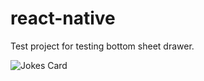 # react-native
Test project for testing bottom sheet drawer.

![Jokes Card](https://readme-jokes.vercel.app/api)
